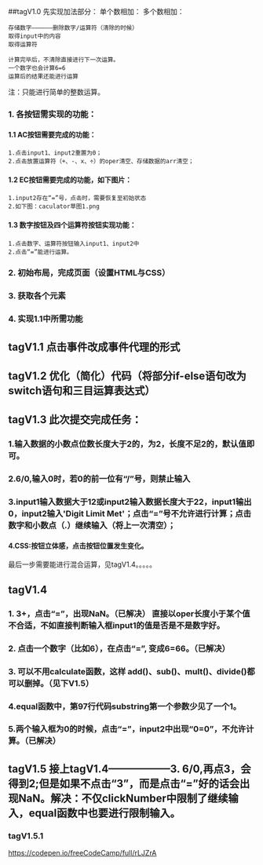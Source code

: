 ##tagV1.0
先实现加法部分：
    单个数相加：
    多个数相加：

    存储数字——————删除数字/运算符（清除的时候）
    取得input中的内容
    取得运算符

    计算完毕后，不清除直接进行下一次运算。
    一个数字也会计算6=6
    运算后的结果还能进行运算

注：只能进行简单的整数运算。
### 1. 各按钮需实现的功能：
#### 1.1 AC按钮需要完成的功能：
    1.点击input1、input2重置为0；
    2.点击放置运算符（+、-、x、÷）的oper清空、存储数据的arr清空；

#### 1.2 EC按钮需要完成的功能，如下图片：
    1.input2存在“=”号，点击时，需要恢复至初始状态
    2.如下图：caculator草图1.png

#### 1.3 数字按钮及四个运算符按钮实现功能：
    1.点击数字、运算符按钮输入input1、input2中
    2.点击“=”能进行运算。

### 2. 初始布局，完成页面（设置HTML与CSS）
### 3. 获取各个元素
### 4. 实现1.1中所需功能


## tagV1.1 点击事件改成事件代理的形式
## tagV1.2 优化（简化）代码（将部分if-else语句改为switch语句和三目运算表达式）
## tagV1.3 此次提交完成任务：
### 1.输入数据的小数点位数长度大于2的，为2，长度不足2的，默认值即可。
### 2.6/0,输入0时，若0的前一位有“/”号，则禁止输入
### 3.input1输入数据大于12或input2输入数据长度大于22，input1输出0，input2输入'Digit Limit Met'；点击“=”号不允许进行计算；点击数字和小数点（.）继续输入（将上一次清空）；
#### 4.CSS:按钮立体感，点击按钮位置发生变化。
最后一步需要能进行混合运算，见tagV1.4。。。。。
## tagV1.4 
### 1. 3+，点击“=”，出现NaN。（已解决） 直接以oper长度小于某个值不合适，不如直接判断输入框input1的值是否是不是数字好。
### 2. 点击一个数字（比如6），在点击“=”, 变成6=66。（已解决）
### 3. 可以不用calculate函数，这样 add()、sub()、mult()、divide()都可以删掉。（见下V1.5）
### 4.equal函数中，第97行代码substring第一个参数少见了一个1。
### 5.两个输入框为0的时候，点击“=”，input2中出现“0=0”，不允许计算。（已解决）
## tagV1.5 接上tagV1.4——————3. 6/0,再点3，会得到2;但是如果不点击“3”，而是点击“=”好的话会出现NaN。解决：不仅clickNumber中限制了继续输入，equal函数中也要进行限制输入。
### tagV1.5.1 
https://codepen.io/freeCodeCamp/full/rLJZrA

